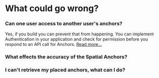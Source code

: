 # What could go wrong?

### Can one user access to another user's anchors?

Yes, if you build you can prevent that from happening. You can implement Authentication in your application and check for permission before you respond to an API call for Anchors. [Read more...](%20https://docs.microsoft.com/azure/spatial-anchors/concepts/authentication?tabs=csharp&WT.mc_id=github-mixedrealitycurriculum-ayyonet)

### What effects the accuracy of the Spatial Anchors?



### I can't retrieve my placed anchors, what can I do?



